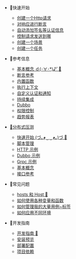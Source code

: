 * 🐠快速开始
  * [创建一个Http请求](zh-cn/quickstart/http-request.md)
  * [对响应进行断言](zh-cn/quickstart/assertions.md)
  * [自动添加签名等认证信息](zh-cn/quickstart/auth.md)
  * [控制请求发送到哪](zh-cn/quickstart/env-proxy.md)
  * [创建一个场景](zh-cn/quickstart/scenario.md)
  * [创建一个任务](zh-cn/quickstart/job.md)

* 🐣参考信息
  * [基本概念 ｄ(･∀･*)♪ﾟ🦉](zh-cn/concepts.md)
  * [断言参考](zh-cn/assertion.md)
  * [内置函数](zh-cn/function.md)
  * [执行上下文](zh-cn/context.md)
  * [自定义认证和通知](zh-cn/plugins.md)
  * [持续集成](zh-cn/ci.md)
  * [Dubbo](zh-cn/dubbo.md)
  * [权限控制](zh-cn/permissions.md)
  * [趋势报表](zh-cn/dashboard.md)

* [🐡分布式压测](zh-cn/pea/README.md)
  * [快速开始 (づ｡◕‿‿◕｡)づ 🥳](zh-cn/pea/quickstart.md)
  * [脚本管理](zh-cn/pea/simulations.md)
  * [HTTP 示例](zh-cn/pea/http.md)
  * [Dubbo 示例](zh-cn/pea/dubbo.md)
  * [Grpc 示例](zh-cn/pea/grpc.md)
  * [基本概念](zh-cn/pea/concepts.md)
  * [接口参考](zh-cn/pea/api.md)

* 🐳常见问题
  * [hosts 和 Host 🦄](zh-cn/bp/hosts-vs-host.md)
  * [如何使用各种变量和函数](zh-cn/bp/use-var-func.md)
  * [如何管理我的大量用例~标签](zh-cn/bp/manage-case.md)
  * [如何应用不同环境](zh-cn/bp/manage-env.md)

* 🐬开发指南
  * [开发指南 🦁](zh-cn/development-guide.md)
  * [安装预览](zh-cn/install.md)
  * [部署配置](zh-cn/configuration.md)
  * [项目依赖](zh-cn/deps.md)
